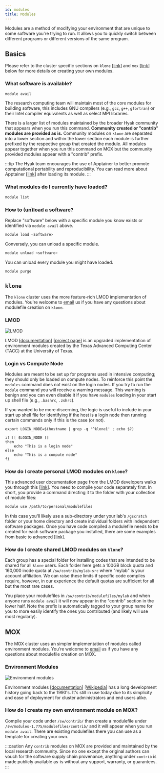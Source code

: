 ```yaml
---
id: modules
title: Modules
---
```


Modules are a method of modifying your environment that are unique to some software you're trying to run. It allows you to quickly switch between different programs or different versions of the same program.

## Basics

Please refer to the cluster specific sections on `klone` [[link](#klone)] and `mox` [[link](#mox)] below for more details on creating your own modules.

### What software is available?

```bash
module avail
```

The research computing team will maintain most of the core modules for building software, this includes GNU compilers (e.g., `gcc`, `g++`, `gfortran`) or their Intel compiler equivalents as well as select MPI libraries.

There is a larger list of modules maintained by the broader Hyak community that appears when you run this command. **Community created or "contrib" modules are provided as is.** Community modules on `klone` are separated into a lower section and within the lower section each module is further prefixed by the respective group that created the module. All modules appear together when you run this command on MOX but the community provided modules appear with a "contrib" prefix.

:::tip
The Hyak team encourages the use of Apptainer to better promote computational portability and reproducibility. You can read more about Apptainer [[link](containers.md)] after loading its module.
:::

### What modules do I currently have loaded?

```bash
module list
```

### How to (un)load a software?

Replace "software" below with a specific module you know exists or identified via `module avail` above.

```bash
module load <software>
```

Conversely, you can unload a specific module.

```bash
module unload <software>
```

You can unload every module you might have loaded.

```bash
module purge
```

## `klone`

The `klone` cluster uses the more feature-rich LMOD implementation of modules. You're welcome to <a href="mailto:help@uw.edu?subject=klone module help">email</a> us if you have any questions about modulefile creation on `klone`.

### LMOD

![LMOD](../../static/img/docs/tools-modules-lmod.png)

LMOD [[documentation](https://lmod.readthedocs.io/en/latest/)] [[project page](https://www.tacc.utexas.edu/research-development/tacc-projects/lmod)] is an upgraded implementation of environment modules created by the Texas Advanced Computing Center (TACC) at the University of Texas.

### Login vs Compute Node

Modules are meant to be set up for programs used in intensive computing; they should only be loaded on compute nodes. To reinforce this point the `modules` command does not exist on the login nodes. If you try to run the `module` command you will receive a warning message. This warning is benign and you can even disable it if you have `modules` loading in your start up shell file (e.g., `.bashrc`, `.zshrc`).

If you wanted to be more discerning, the logic is useful to include in your start up shell file for identifying if the host is a login node then running certain commands only if this is the case (or not).

```
export LOGIN_NODE=$(hostname | grep -q '^klone1' ; echo $?)

if [[ $LOGIN_NODE ]]
then
	echo "This is a login node"
else
	echo "This is a compute node"
fi
```

### How do I create personal LMOD modules on `klone`?

This advanced user documentation page from the LMOD developers walks you through this [[link](https://lmod.readthedocs.io/en/latest/020_advanced.html)]. You need to compile your code separately first. In short, you provide a command directing it to the folder with your collection of module files:

```bash
module use /path/to/personal/modulefiles
```

In this case you'll likely use a sub-directory under your lab's `/gscratch` folder or your home directory and create individual folders with independent software packages. Once you have code compiled a modulefile needs to be created for each software package you installed, there are some examples from basic to advanced [[link](https://lmod.readthedocs.io/en/latest/100_modulefile_examples.html)]. 

### How do I create shared LMOD modules on `klone`?

Each group has a special folder for installing codes that are intended to be shared for all `klone` users. Each folder here gets a 100GB block quota and 160,000 inode quota at `/sw/contrib/mylab-src` where "mylab" is your account affiliation. We can raise these limits if specific code compiles require, however, in our experience the default quotas are sufficient for all but the most rare cases.

You place your modulefiles in `/sw/contrib/modulefiles/mylab` and when anyone runs `module avail` it will now appear in the "contrib" section in the lower half. Note the prefix is automatically tagged to your group name for you to more easily identify the ones you contributed (and likely will use most regularly).

## MOX

The MOX cluster uses an simpler implementation of modules called environment modules. You're welcome to <a href="mailto:help@uw.edu?subject=mox module help">email</a> us if you have any questions about modulefile creation on MOX.

### Environment Modules

![Environment modules](../../static/img/docs/tools-modules-environment.png)

Environment modules [[documentation](https://modules.readthedocs.io/en/latest/)] [[Wikipedia](https://en.wikipedia.org/wiki/Environment_Modules_(software))] has a long development history going back to the 1990's. It's still in use today due to its simplicity and ease of deployment for cluster administrators and end users alike.

### How do I create my own environment module on MOX?

Compile your code under `/sw/contrib/` then create a modulefile under `/sw/modules-1.775/modulefiles/contrib/` and it will appear when you run `module avail`. There are existing modulefiles there you can use as a template for creating your own.

:::caution
Any `contrib` modules on MOX are provided and maintained by the local research community. Since no one except the original authors can vouch for the software supply chain provenance, anything under `contrib` is made publicly available as-is without any support, warranty, or guarantees.
:::
